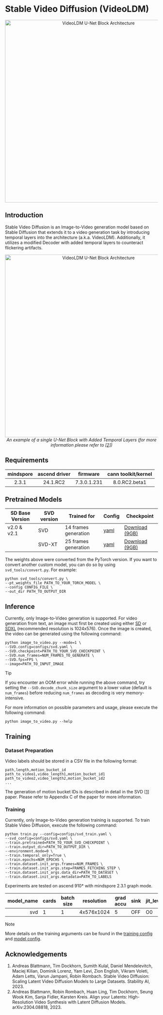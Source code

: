 # Stable Video Diffusion (VideoLDM)

<p align="center"><img width="600" alt="VideoLDM U-Net Block Architecture"
src="https://github.com/mindspore-lab/mindone/assets/16683750/0ac4c83e-f91d-4024-a8e5-e4fdad3f251a"/></p>

## Introduction

Stable Video Diffusion is an Image-to-Video generation model based on Stable Diffusion that extends it to a video
generation task by introducing temporal layers into the architecture (a.k.a. VideoLDM). Additionally, it utilizes a
modified Decoder with added temporal layers to counteract flickering artifacts.

<p align="center"><img width="600" alt="VideoLDM U-Net Block Architecture"
src="https://github.com/mindspore-lab/mindone/assets/16683750/e291f64d-fb49-4983-b488-22d96addb9fb"/>
<br><em>An example of a single U-Net Block with Added Temporal Layers (for more information please refer to <a href="#acknowledgements">[2]</a>)</em></p>

## Requirements

| mindspore | ascend driver | firmware    | cann toolkit/kernel |
|:---------:|:-------------:|:-----------:|:-------------------:|
| 2.3.1     | 24.1.RC2      | 7.3.0.1.231 | 8.0.RC2.beta1       |

## Pretrained Models

<div align="center">

| SD Base Version | SVD version | Trained for          | Config                      | Checkpoint                                                                                |
|-----------------|-------------|----------------------|-----------------------------|-------------------------------------------------------------------------------------------|
| v2.0 & v2.1     | SVD         | 14 frames generation | [yaml](configs/svd.yaml)    | [Download (9GB)](https://download.mindspore.cn/toolkits/mindone/svd/svd-d19a808f.ckpt)    |
|                 | SVD-XT      | 25 frames generation | [yaml](configs/svd_xt.yaml) | [Download (9GB)](https://download.mindspore.cn/toolkits/mindone/svd/svd_xt-993f895f.ckpt) |

</div>

The weights above were converted from the PyTorch version. If you want to convert another custom model, you can do so by
using `svd_tools/convert.py`. For example:

```shell
python svd_tools/convert.py \
--pt_weights_file PATH_TO_YOUR_TORCH_MODEL \
--config CONFIG_FILE \
--out_dir PATH_TO_OUTPUT_DIR
```

## Inference

Currently, only Image-to-Video generation is supported. For video generation from text, an image must first be created
using either [SD](../stable_diffusion_v2/README.md#inference) or
[SDXL](../stable_diffusion_xl/GETTING_STARTED.md#inference) (recommended resolution is 1024x576).
Once the image is created, the video can be generated using the following command:

```shell
python image_to_video.py --mode=1 \
--SVD.config=configs/svd.yaml \
--SVD.checkpoint=PATH_TO_YOUR_SVD_CHECKPOINT \
--SVD.num_frames=NUM_FRAMES_TO_GENERATE \
--SVD.fps=FPS \
--image=PATH_TO_INPUT_IMAGE
```

> [!TIP]
> If you encounter an OOM error while running the above command, try setting the `--SVD.decode_chunk_size` argument to
> a lower value (default is `num_frames`) before reducing `num_frames` as decoding is very memory-intensive.

For more information on possible parameters and usage, please execute the following command:

```shell
python image_to_video.py --help
```

## Training

### Dataset Preparation

Video labels should be stored in a CSV file in the following format:

```text
path,length,motion_bucket_id
path_to_video1,video_length1,motion_bucket_id1
path_to_video2,video_length2,motion_bucket_id2
...
```

The generation of motion bucket IDs is described in detail in the SVD [[1](#acknowledgements)] paper.
Please refer to Appendix C of the paper for more information.

### Training

Currently, only Image-to-Video generation training is supported.
To train Stable Video Diffusion, execute the following command:

```shell
python train.py --config=configs/svd_train.yaml \
--svd_config=configs/svd.yaml \
--train.pretrained=PATH_TO_YOUR_SVD_CHECKPOINT \
--train.output_dir=PATH_TO_OUTPUT_DIR \
--environment.mode=0 \
--train.temporal_only=True \
--train.epochs=NUM_EPOCHS \
--train.dataset.init_args.frames=NUM_FRAMES \
--train.dataset.init_args.step=FRAMES_FETCHING_STEP \
--train.dataset.init_args.data_dir=PATH_TO_DATASET \
--train.dataset.init_args.metadata=PATH_TO_LABELS
```

Experiments are tested on ascend 910* with mindspore 2.3.1 graph mode.

<div align="center">

|  model_name  | cards | batch size  | resolution | grad accu  |sink | jit_level | graph compile | s/step | recipe |
|-------------:|-------|-------------|-------------|-----------|-----|---------|--------------|---------| ------|
|     svd     |    1  |      1     |   4x576x1024 |     5    |  OFF | O0    |     6 mins   |   1.18   | [yaml](configs/svd_train.yaml) |

</div>

> [!NOTE]
> More details on the training arguments can be found in the [training config](configs/svd_train.yaml)
> and [model config](configs/svd.yaml).



## Acknowledgements

1. Andreas Blattmann, Tim Dockhorn, Sumith Kulal, Daniel Mendelevitch, Maciej Kilian, Dominik Lorenz, Yam Levi, Zion
   English, Vikram Voleti, Adam Letts, Varun Jampani, Robin Rombach. Stable Video Diffusion: Scaling Latent Video
   Diffusion Models to Large Datasets. Stability AI, 2023.
2. Andreas Blattmann, Robin Rombach, Huan Ling, Tim Dockhorn, Seung Wook Kim, Sanja Fidler, Karsten Kreis. Align your
   Latents: High-Resolution Video Synthesis with Latent Diffusion Models. arXiv:2304.08818, 2023.
